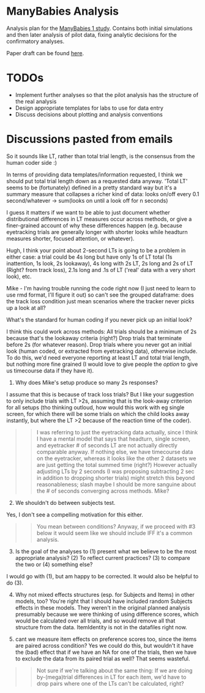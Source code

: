 # ManyBabies Analysis

Analysis plan for the [ManyBabies 1 study](https://osf.io/re95x/). Contains both initial simulations and then later analysis of pilot data, fixing analytic decisions for the confirmatory analyses. 

Paper draft can be found [here](https://docs.google.com/document/d/1kv3zZ2ylKHlfu779Xw8DaKxUEBHAa56B-4sv-GRvuBU/edit).

# TODOs
- Implement further analyses so that the pilot analysis has the structure of the real analysis
- Design appropriate templates for labs to use for data entry
- Discuss decisions about plotting and analysis conventions

# Discussions pasted from emails
So it sounds like LT, rather than total trial length, is the consensus from the human coder side :)  

In terms of providing data templates/information requested, I think we should put total trial length down as a requested data anyway.  'Total LT' seems to be (fortunately) defined in a pretty standard way but it's a summary measure that collapses a richer kind of data: looks on/off every 0.1 second/whatever -> sum(looks on until a look off for n seconds)   

I guess it matters if we want to be able to just document whether distributional differences in LT measures occur across methods, or give a finer-grained account of why these differences happen (e.g. because eyetracking trials are generally longer with shorter looks while headturn measures shorter, focused attention, or whatever).  

Hugh, I think your point about 2-second LTs is going to be a problem in either case: a trial could be 4s long but have only 1s of LT total (1s inattention, 1s look, 2s lookaway), 4s long with 2s LT, 2s long and 2s of LT (Right? from track loss), 2.1s long and .1s of LT ('real' data with a very short look), etc.  

Mike - I'm having trouble running the code right now (I just need to learn to use rmd format, I'll figure it out) so can't see the grouped dataframe: does the track loss condition just mean scenarios where the tracker never picks up a look at all?

What's the standard for human coding if you never pick up an initial look?

I think this could work across methods: All trials should be a minimum of 2s because that's the lookaway criteria (right?) Drop trials that terminate before 2s (for whatever reason). Drop trials where you never got an initial look (human coded, or extracted from eyetracking data), otherwise include.  To do this, we'd need everyone reporting at least LT and total trial length, but nothing more fine grained (I would love to give people the *option* to give us timecourse data if they have it). 

1) Why does Mike's setup produce so many 2s responses?

I assume that this is because of track loss trials? But I like your suggestion to only include trials with LT >2s, assuming that is the look-away criterion for all setups (tho thinking outloud, how would this work with eg single screen, for which there will be some trials on which the child looks away instantly, but where the LT >2 because of the reaction time of the coder).

>>I was referring to just the eyetracking data actually, since I think I have a mental model that says that headturn, single screen, and eyetracker # of seconds LT are not actually directly comparable anyway.   If nothing else, we have timecourse data on the eyetracker, whereas it looks like the other 2 datasets we are just getting the total summed time (right?)  However actually adjusting LTs by 2 seconds (I was proposing subtracting 2 sec in addition to dropping shorter trials) might stretch this beyond reasonableness; slash maybe I should be more sanguine about the # of seconds converging across methods.  Mike? 


2) We shouldn't do between subjects test.

Yes, I don't see a compelling motivation for this either.

>>You mean between conditions?  Anyway, if we proceed with #3 below it would seem like we should include IFF it's a common analysis.  

3) Is the goal of the analyses to (1) present what we believe to be the most appropriate analysis? (2) To reflect current practices? (3) to compare the two or (4) something else?

I would go with (1), but am happy to be corrected. It would also be helpful to do (3).


4) Why not mixed effects structures (esp. for Subjects and Items) in other models, too?
You're right that I should have included random Subjects effects in these models. They weren't in the original planned analysis presumably because we were thinking of using difference scores, which would be calculated over all trials, and so would remove all that structure from the data.
ItemIdentity is not in the datafiles right now.

5) cant we measure item effects on preference scores too, since the items are paired across condition?
Yes we could do this, but wouldn't it have the (bad) effect that if we have an NA for one of the trials, then we have to exclude the data from its paired  trial as well? That seems wasteful. 

>>Not sure if we're talking about the same thing: If we are doing by-(mega)trial differences in LT for each item, we'd have to drop pairs where one of the LTs can't be calculated, right?


